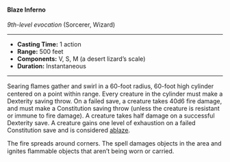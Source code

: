 #### Blaze Inferno
*9th-level evocation* (Sorcerer, Wizard)
___
- **Casting Time:** 1 action
- **Range:** 500 feet
- **Components:** V, S, M (a desert lizard’s scale)
- **Duration:** Instantaneous
---
Searing ﬂames gather and swirl in a 60-foot radius, 60-foot high cylinder centered on a point within range. Every creature in the cylinder must make a Dexterity saving throw. On a failed save, a creature takes 40d6 fire damage, and must make a Constitution saving throw (unless the creature is resistant or immune to fire damage). A creature takes half damage on a successful Dexterity save. A creature gains one level of exhaustion on a failed Constitution save and is considered [ablaze](../../Conditions/Ablaze.md).

The fire spreads around corners. The spell damages objects in the area and ignites ﬂammable objects that aren’t being worn or carried.
